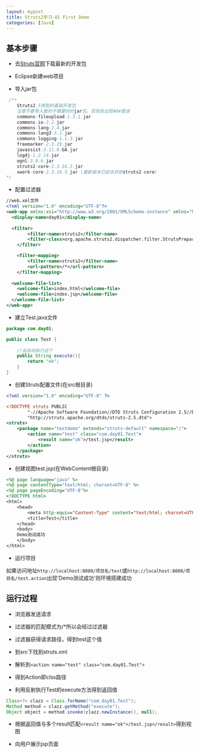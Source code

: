 ```yaml
---
layout: mypost
title: Struts2学习-01 First Demo
categories: [Java]
---
```


## 基本步骤

+ 去[Struts官网](http://struts.apache.org/)下载最新的开发包

+ Eclipse新建web项目

+ 导入jar包

```java
 /** 
    Struts2.5用到的基础开发包 
    注意不要导入暂时不需要的的jar包，否则会出现404错误
    commons-fileupload-1.3.1.jar 
    commons-io-2.2.jar 
    commons-lang-2.4.jar 
    commons-lang3-3.1.jar 
    commons-logging-1.1.3.jar 
    freemarker-2.3.19.jar 
    javassist-3.11.0.GA.jar 
    log4j-1.2.14.jar 
    ognl-3.0.6.jar 
    struts2-core-2.3.16.3.jar 
    xwork-core-2.3.16.3.jar (最新版本已经合并到struts2-core)
*/  
```


+ 配置过滤器

```xml
//web.xml文件
<?xml version="1.0" encoding="UTF-8"?>
<web-app xmlns:xsi="http://www.w3.org/2001/XMLSchema-instance" xmlns="http://java.sun.com/xml/ns/javaee" xsi:schemaLocation="http://java.sun.com/xml/ns/javaee http://java.sun.com/xml/ns/javaee/web-app_3_0.xsd" id="WebApp_ID" version="3.0">
  <display-name>day01</display-name>
  
  <filter>
        <filter-name>struts2</filter-name>
        <filter-class>org.apache.struts2.dispatcher.filter.StrutsPrepareAndExecuteFilter</filter-class>
    </filter>

    <filter-mapping>
        <filter-name>struts2</filter-name>
        <url-pattern>/*</url-pattern>
    </filter-mapping>
    
  <welcome-file-list>
    <welcome-file>index.html</welcome-file>
    <welcome-file>index.jsp</welcome-file>
  </welcome-file-list>
</web-app>
```

+ 建立Test.java文件

```java
package com.day01;

public class Test {
	
	//会自动执行这个
	public String execute(){
		return "ok";
	}
}
```

+ 创建Struts配置文件(在src根目录)

```xml
<?xml version="1.0" encoding="UTF-8" ?>

<!DOCTYPE struts PUBLIC
        "-//Apache Software Foundation//DTD Struts Configuration 2.5//EN"
        "http://struts.apache.org/dtds/struts-2.5.dtd">
<struts>
    <package name="testdemo" extends="struts-default" namespace="/">
        <action name="test" class="com.day01.Test">
        	<result name="ok">/test.jsp</result>
        </action>
    </package>
</struts>
```

+ 创建视图test.jsp(在WebContent根目录)

```jsp
<%@ page language="java" %>
<%@ page contentType="text/html; charset=UTF-8" %>
<%@ page pageEncoding="UTF-8"%>
<!DOCTYPE html>
<html>
	<head>
		<meta http-equiv="Content-Type" content="text/html; charset=UTF-8">
		<title>Test</title>
	</head>
	<body>
	Demo测试成功
	</body>
</html>
```

+ 运行项目

如果访问地址`http://localhost:8080/项目名/test`或`http://localhost:8080/项目名/test.action`出现'Demo测试成功'则环境搭建成功

## 运行过程

+ 浏览器发送请求

+ 过滤器的匹配模式为/*所以会经过过滤器

+ 过滤器获得请求路径，得到test这个值

+ 到src下找到struts.xml

+ 解析到`<action name="test" class="com.day01.Test">`

+ 得到Action即clss路径

+ 利用反射执行Test的execute方法得到返回值

```java
Class<?> clazz = Class.forName("com.day01.Test");
Method method = clazz.getMethod("execute");
Object object = method.invoke(clazz.newInstance(), null);
```

+ 根据返回值与多个result匹配`<result name="ok">/test.jsp</result>`得到视图

+ 向用户展示jsp页面
